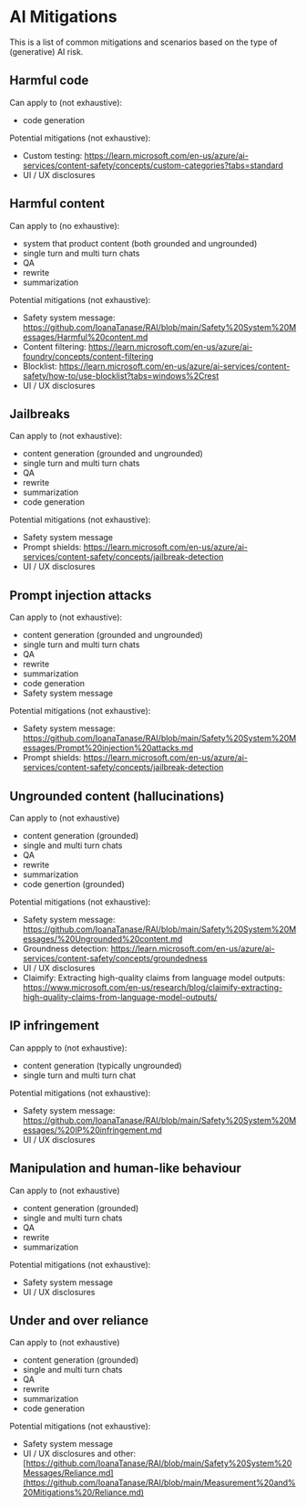 # AI Mitigations
This is a list of common mitigations and scenarios based on the type of (generative) AI risk. 

## Harmful code 

Can apply to (not exhaustive):
- code generation

Potential mitigations (not exhaustive):
- Custom testing: https://learn.microsoft.com/en-us/azure/ai-services/content-safety/concepts/custom-categories?tabs=standard 
- UI / UX disclosures
  
## Harmful content

Can apply to (no exhaustive):
 - system that product content (both grounded and ungrounded)
 - single turn and multi turn chats
 - QA
 - rewrite
 - summarization
   
Potential mitigations (not exhaustive):
- Safety system message: https://github.com/IoanaTanase/RAI/blob/main/Safety%20System%20Messages/Harmful%20content.md
- Content filtering: https://learn.microsoft.com/en-us/azure/ai-foundry/concepts/content-filtering
- Blocklist: https://learn.microsoft.com/en-us/azure/ai-services/content-safety/how-to/use-blocklist?tabs=windows%2Crest
- UI / UX disclosures
  
## Jailbreaks

Can apply to (not exhaustive):
- content generation (grounded and ungrounded)
- single turn and multi turn chats
- QA
- rewrite
- summarization
- code generation

Potential mitigations (not exhaustive):
- Safety system message
- Prompt shields: https://learn.microsoft.com/en-us/azure/ai-services/content-safety/concepts/jailbreak-detection
- UI / UX disclosures
  
## Prompt injection attacks 

Can apply to (not exhaustive):
- content generation (grounded and ungrounded)
- single turn and multi turn chats
- QA
- rewrite
- summarization
- code generation
- Safety system message

Potential mitigations (not exhaustive):
- Safety system message: https://github.com/IoanaTanase/RAI/blob/main/Safety%20System%20Messages/Prompt%20injection%20attacks.md
- Prompt shields: https://learn.microsoft.com/en-us/azure/ai-services/content-safety/concepts/jailbreak-detection
  
## Ungrounded content (hallucinations)

Can apply to (not exhaustive)
- content generation (grounded)
- single and multi turn chats
- QA
- rewrite
- summarization
- code genertion (grounded)

Potential mitigations (not exhaustive):
- Safety system message: https://github.com/IoanaTanase/RAI/blob/main/Safety%20System%20Messages/%20Ungrounded%20content.md
- Groundness detection: https://learn.microsoft.com/en-us/azure/ai-services/content-safety/concepts/groundedness
- UI / UX disclosures
- Claimify: Extracting high-quality claims from language model outputs: https://www.microsoft.com/en-us/research/blog/claimify-extracting-high-quality-claims-from-language-model-outputs/

## IP infringement 

Can appply to (not exhaustive):
- content generation (typically ungrounded)
- single turn and multi turn chat

Potential mitigations (not exhaustive):
- Safety system message: https://github.com/IoanaTanase/RAI/blob/main/Safety%20System%20Messages/%20IP%20infringement.md
- UI / UX disclosures

## Manipulation and human-like behaviour 

Can apply to (not exhaustive)
- content generation (grounded)
- single and multi turn chats
- QA
- rewrite
- summarization

Potential mitigations (not exhaustive):
- Safety system message
- UI / UX disclosures

## Under and over reliance 

Can apply to (not exhaustive)
- content generation (grounded)
- single and multi turn chats
- QA
- rewrite
- summarization
- code generation

Potential mitigations (not exhaustive):
- Safety system message
- UI / UX disclosures and other: [https://github.com/IoanaTanase/RAI/blob/main/Safety%20System%20Messages/Reliance.md](https://github.com/IoanaTanase/RAI/blob/main/Measurement%20and%20Mitigations%20/Reliance.md)
